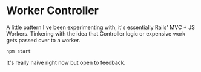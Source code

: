 # Worker Controller

A little pattern I've been experimenting with, it's essentially Rails' MVC + JS Workers. Tinkering with the idea that Controller logic or expensive work gets passed over to a worker.

```npm start```

It's really naive right now but open to feedback.